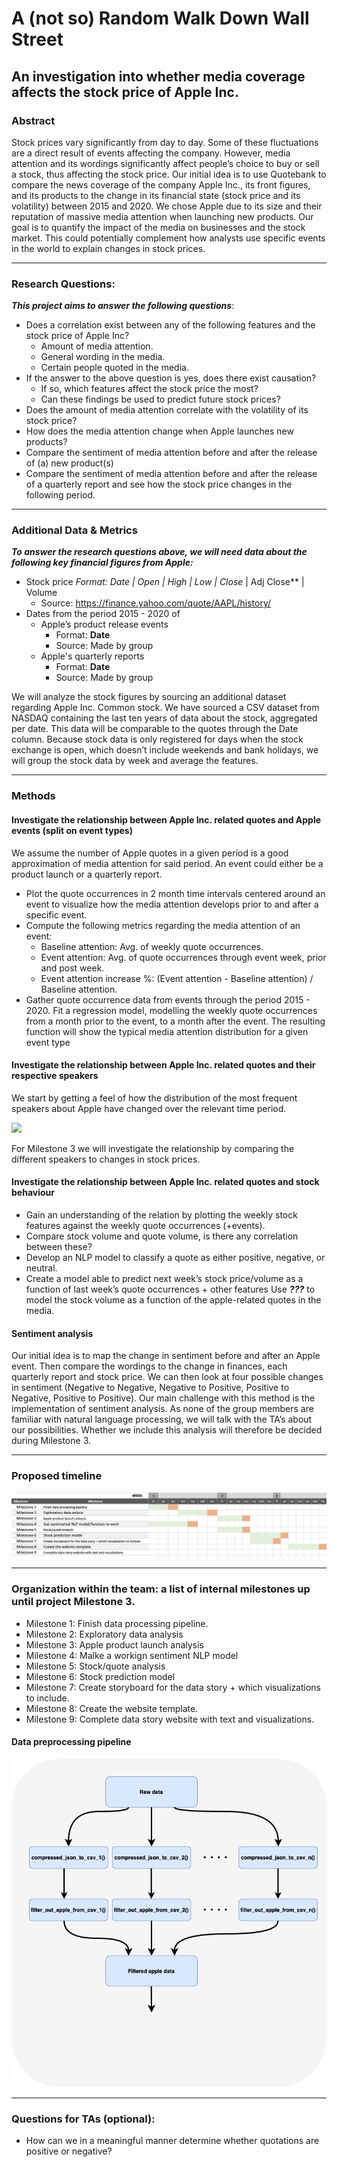 # A (not so) Random Walk Down Wall Street
## An investigation into whether media coverage affects the stock price of Apple Inc.

### Abstract
Stock prices vary significantly from day to day. Some of these fluctuations are a direct result of events affecting the company. However, media attention and its wordings significantly affect people’s choice to buy or sell a stock, thus affecting the stock price. Our initial idea is to use Quotebank to compare the news coverage of the company Apple Inc., its front figures, and its products to the change in its financial state (stock price and its volatility) between 2015 and 2020. We chose Apple due to its size and their reputation of massive media attention when launching new products. Our goal is to quantify the impact of the media on businesses and the stock market. This could potentially complement how analysts use specific events in the world to explain changes in stock prices.

---

### Research Questions: 

**_This project aims to answer the following questions_**:
- Does a correlation exist between any of the following features and the stock price of Apple Inc?
  * Amount of media attention.
  * General wording in the media.
  * Certain people quoted in the media.
- If the answer to the above question is yes, does there exist causation?
  * If so, which features affect the stock price the most? 
  * Can these findings be used to predict future stock prices?
- Does the amount of media attention correlate with the volatility of its stock price?
- How does the media attention change when Apple launches new products? 
- Compare the sentiment of media attention before and after the release of (a) new product(s)
- Compare the sentiment of media attention before and after the release of a quarterly report and see how the stock price changes in the following period.

---

### Additional Data & Metrics

**_To answer the research questions above, we will need data about the following key financial figures from Apple:_**
- Stock price
  *Format: Date | Open | High | Low | Close* | Adj Close** | Volume
  * Source: https://finance.yahoo.com/quote/AAPL/history/
- Dates from the period 2015 - 2020 of
  * Apple’s product release events
    - Format: **Date**
    - Source: Made by group 
  * Apple's quarterly reports
    - Format: **Date**
    - Source: Made by group 
      
We will analyze the stock figures by sourcing an additional dataset regarding Apple Inc. Common stock. We have sourced a CSV dataset from NASDAQ containing the last ten years of data about the stock, aggregated per date. This data will be comparable to the quotes through the Date column. Because stock data is only registered for days when the stock exchange is open, which doesn’t include weekends and bank holidays, we will group the stock data by week and average the features. 

---

### Methods


#### Investigate the relationship between Apple Inc. related quotes and Apple events (split on event types)

We assume the number of Apple quotes in a given period is a good approximation of media attention for said period. An event could either be a product launch or a quarterly report.
- Plot the quote occurrences in 2 month time intervals centered around an event to visualize how the media attention develops prior to and after a specific event. 
- Compute the following metrics regarding the media attention of an event:
	 * Baseline attention: Avg. of weekly quote occurrences.
	 * Event attention: Avg. of quote occurrences through event week, prior and post week.
	 * Event attention increase %: (Event attention - Baseline attention) /  Baseline attention.
- Gather quote occurrence data from events through the period 2015 - 2020. Fit a regression model, modelling the weekly quote occurrences from a month prior to the event, to a month after the event. The resulting function will show the typical media attention distribution for a given event type


#### Investigate the relationship between Apple Inc. related quotes and their respective speakers
We start by getting a feel of how the distribution of the most frequent speakers about Apple have changed over the relevant time period. 

![](https://github.com/epfl-ada/ada-2021-project-club6analysis/blob/main/data/frequent_speakers.gif)

For Milestone 3 we will investigate the relationship by comparing the different speakers to changes in stock prices. 


#### Investigate the relationship between Apple Inc. related quotes and stock behaviour
- Gain an understanding of the relation by plotting the weekly stock features against the weekly quote occurrences (+events). 
- Compare stock volume and quote volume, is there any correlation between these?
- Develop an NLP model to classify a quote as either positive, negative, or neutral. 
- Create a model able to predict next week’s stock price/volume as a function of last week’s quote occurrences + other features
Use **_???_**  to model the stock volume as a function of the apple-related quotes in the media. 

#### Sentiment analysis
Our initial idea is to map the change in sentiment before and after an Apple event. Then compare the wordings to the change in finances, each quarterly report and stock price. We can then look at four possible changes in sentiment (Negative to Negative, Negative to Positive, Positive to Negative, Positive to Positive).
Our main challenge with this method is the implementation of sentiment analysis. As none of the group members are familiar with natural language processing, we will talk with the TA’s about our possibilities. Whether we include this analysis will therefore be decided during Milestone 3. 

---

### Proposed timeline
![](https://github.com/epfl-ada/ada-2021-project-club6analysis/blob/main/data/data_preprocessing_pipeline.png)

---

### Organization within the team:  a list of internal milestones up until project Milestone 3.
- Milestone 1: Finish data processing pipeline.
- Milestone 2: Exploratory data analysis
- Milestone 3: Apple product launch analysis
- Milestone 4: Malke a workign sentiment NLP model 
- Milestone 5: Stock/quote analysis
- Milestone 6: Stock prediction model
- Milestone 7: Create storyboard for the data story + which visualizations to include.
- Milestone 8: Create the website template.
- Milestone 9: Complete data story website with text and visualizations.

#### Data preprocessing pipeline
![](https://github.com/epfl-ada/ada-2021-project-club6analysis/blob/main/data/data_extraction_pipeline.png)

---

### Questions for TAs (optional): 
- How can we in a meaningful manner determine whether quotations are positive or negative?




